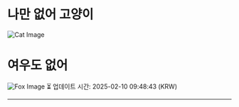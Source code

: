 
# 나만 없어 고양이

![Cat Image](https://cdn2.thecatapi.com/images/ei1.jpg)

# 여우도 없어
![Fox Image](https://randomfox.ca/images/6.jpg)
⏳ 업데이트 시간: 2025-02-10 09:48:43 (KRW)

---
